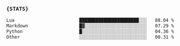 ### `{STATS}` 
<!--START_SECTION:waka-->

```txt
Lua                        ██████████████████████░░░   88.04 %
Markdown                   █▓░░░░░░░░░░░░░░░░░░░░░░░   07.29 %
Python                     █░░░░░░░░░░░░░░░░░░░░░░░░   04.36 %
Other                      ░░░░░░░░░░░░░░░░░░░░░░░░░   00.31 %
```

<!--END_SECTION:waka-->
